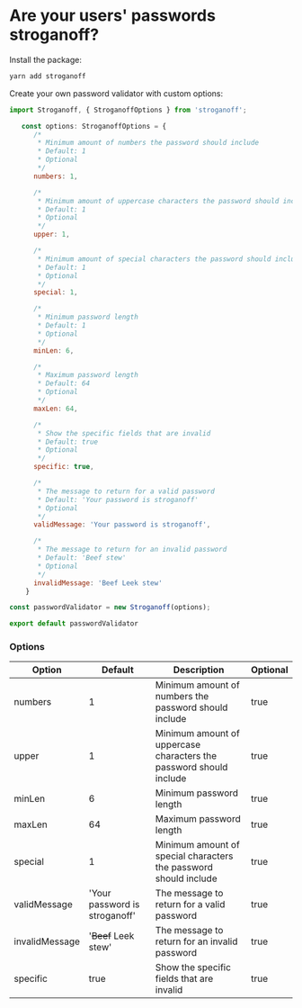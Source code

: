 # Are your users' passwords stroganoff?

Install the package:

```bash
yarn add stroganoff
```
Create your own password validator with custom options:

```javascript
import Stroganoff, { StroganoffOptions } from 'stroganoff';

   const options: StroganoffOptions = {
      /*
       * Minimum amount of numbers the password should include
       * Default: 1
       * Optional
       */
      numbers: 1,

      /*
       * Minimum amount of uppercase characters the password should include
       * Default: 1
       * Optional
       */
      upper: 1,

      /*
       * Minimum amount of special characters the password should include
       * Default: 1
       * Optional
       */
      special: 1,

      /*
       * Minimum password length
       * Default: 1
       * Optional
       */
      minLen: 6,

      /*
       * Maximum password length
       * Default: 64
       * Optional
       */
      maxLen: 64,

      /*
       * Show the specific fields that are invalid
       * Default: true
       * Optional
       */
      specific: true,

      /*
       * The message to return for a valid password
       * Default: 'Your password is stroganoff'
       * Optional
       */
      validMessage: 'Your password is stroganoff',

      /*
       * The message to return for an invalid password
       * Default: 'Beef stew'
       * Optional
       */
      invalidMessage: 'Beef Leek stew'
    }

const passwordValidator = new Stroganoff(options);

export default passwordValidator
```


### Options
| Option         | Default                       | Description                                                        | Optional |
|----------------|-------------------------------|--------------------------------------------------------------------|----------|
| numbers        | 1                             | Minimum amount of numbers the password should include              | true     |
| upper          | 1                             | Minimum amount of uppercase characters the password should include | true     |
| minLen         | 6                             | Minimum password length                                            | true     |
| maxLen         | 64                            | Maximum password length                                            | true     |
| special        | 1                             | Minimum amount of special characters the password should include   | true     |
| validMessage   | 'Your password is stroganoff' | The message to return for a valid password                         | true     |
| invalidMessage | '~~Beef~~ Leek stew'          | The message to return for an invalid password                      | true     |
| specific       | true                          | Show the specific fields that are invalid                          | true     |
